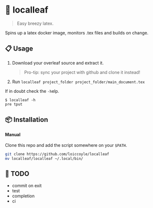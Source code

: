 # 🍃 localleaf

> Easy breezy latex.

Spins up a latex docker image, monitors .tex files and builds on change.

## 📋 Usage

1. Download your overleaf source and extract it.
   > Pro-tip: sync your project with github and clone it instead!
2. Run `localleaf project_folder project_folder/main_document.tex`

If in doubt check the `-h`elp.

<!-- help start -->
```
$ localleaf -h
pre tput
```
<!-- help end -->

## 📦 Installation

#### Manual

Clone this repo and add the script somewhere on your `$PATH`.

```bash
git clone https://github.com/loiccoyle/localleaf
mv localleaf/localleaf ~/.local/bin/
```

<!--
### Arch

TODO
-->

## 📜 TODO

- commit on exit
- test
- completion
- ci
